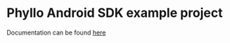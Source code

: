 # Phyllo Android SDK example project

Documentation can be found [here](https://docs.getphyllo.com/docs/api-reference/ZG9jOjc4NTM5MDQ-android-sdk-integration)
